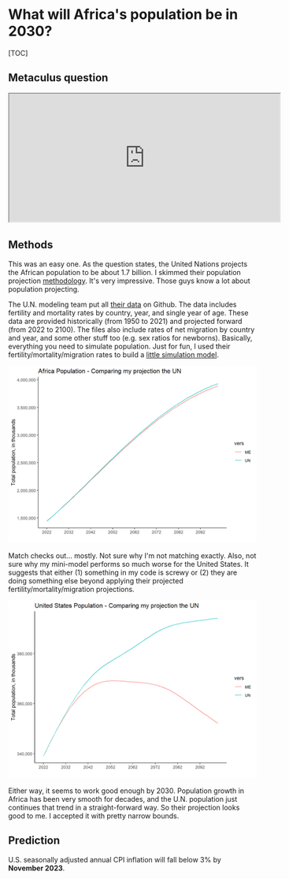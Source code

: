 # What will Africa's population be in 2030?

[TOC]

## Metaculus question

<iframe src="https://www.metaculus.com/questions/embed/13701/" width="550" height="260"></iframe>

## Methods

This was an easy one. As the question states, the United Nations projects the African population to be about 1.7 billion. I skimmed their population projection [methodology](https://population.un.org/wpp/Publications/Files/WPP2022_Methodology.pdf). It's very impressive. Those guys know a lot about population projecting.

The U.N. modeling team put all [their data](https://github.com/PPgp/wpp2022) on Github. The data includes fertility and mortality rates by country, year, and single year of age. These data are provided historically (from 1950 to 2021) and projected forward (from 2022 to 2100). The files also include rates of net migration by country and year, and some other stuff too (e.g. sex ratios for newborns). Basically, everything you need to simulate population. Just for fun, I used their fertility/mortality/migration rates to build a [little simulation model](https://github.com/CatGilbertJr/CatGilbertJr.github.io/blob/main/code/africa_population_simulation/un_pop_projection_analysis_2022_12_26.R). 

![](https://github.com/CatGilbertJr/CatGilbertJr.github.io/blob/main/figures/prediction_africa_population_december2022_compare_to_un.png?raw=true)

Match checks out... mostly. Not sure why I'm not matching exactly. Also, not sure why my mini-model performs so much worse for the United States. It suggests that either (1) something in my code is screwy or (2) they are doing something else beyond applying their projected fertility/mortality/migration projections.

![](https://github.com/CatGilbertJr/CatGilbertJr.github.io/blob/main/figures/prediction_africa_population_december2022_compare_to_un_usa.png?raw=true) 

Either way, it seems to work good enough by 2030. Population growth in Africa has been very smooth for decades, and the U.N. population just continues that trend in a straight-forward way. So their projection looks good to me. I accepted it with pretty narrow bounds.

## Prediction

U.S. seasonally adjusted annual CPI inflation will fall below 3% by **November 2023**. 


